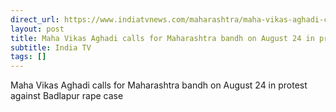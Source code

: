 ```yaml
---
direct_url: https://www.indiatvnews.com/maharashtra/maha-vikas-aghadi-calls-for-maharashtra-bandh-on-august-24-in-protest-against-badlapur-rape-case-2024-08-21-947927
layout: post
title: Maha Vikas Aghadi calls for Maharashtra bandh on August 24 in protest against Badlapur rape case
subtitle: India TV
tags: []
---
```


Maha Vikas Aghadi calls for Maharashtra bandh on August 24 in protest against Badlapur rape case

